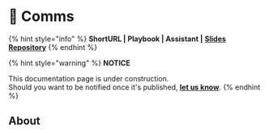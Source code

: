 # 🚧 Comms

{% hint style="info" %}
**ShortURL | Playbook | Assistant |** [**Slides Repository**](https://tiof.click/UDDRSlidesRepo)
{% endhint %}

{% hint style="warning" %}
**NOTICE**

This documentation page is under construction.\
Should you want to be notified once it's published, [**let us know**](https://tiof.click/TIOFTarianUpdatesService).
{% endhint %}

## About
